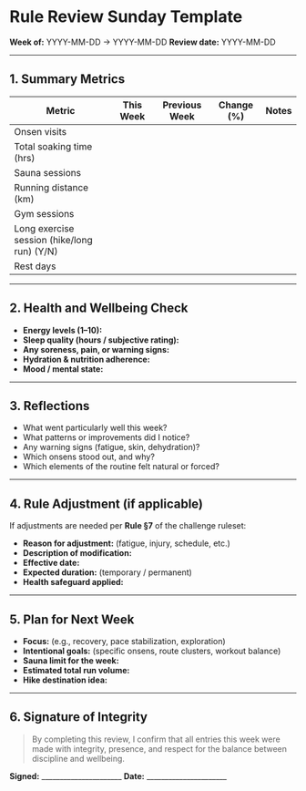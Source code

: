 # Rule Review Sunday Template

**Week of:** YYYY-MM-DD → YYYY-MM-DD
**Review date:** YYYY-MM-DD

---

## 1. Summary Metrics

| Metric                                      | This Week | Previous Week | Change (%) | Notes |
| ------------------------------------------- | --------- | ------------- | ---------- | ----- |
| Onsen visits                                |           |               |            |       |
| Total soaking time (hrs)                    |           |               |            |       |
| Sauna sessions                              |           |               |            |       |
| Running distance (km)                       |           |               |            |       |
| Gym sessions                                |           |               |            |       |
| Long exercise session (hike/long run) (Y/N) |           |               |            |       |
| Rest days                                   |           |               |            |       |

---

## 2. Health and Wellbeing Check

* **Energy levels (1–10):**
* **Sleep quality (hours / subjective rating):**
* **Any soreness, pain, or warning signs:**
* **Hydration & nutrition adherence:**
* **Mood / mental state:**

---

## 3. Reflections

* What went particularly well this week?
* What patterns or improvements did I notice?
* Any warning signs (fatigue, skin, dehydration)?
* Which onsens stood out, and why?
* Which elements of the routine felt natural or forced?

---

## 4. Rule Adjustment (if applicable)

If adjustments are needed per **Rule §7** of the challenge ruleset:

* **Reason for adjustment:** (fatigue, injury, schedule, etc.)
* **Description of modification:**
* **Effective date:**
* **Expected duration:** (temporary / permanent)
* **Health safeguard applied:**

---

## 5. Plan for Next Week

* **Focus:** (e.g., recovery, pace stabilization, exploration)
* **Intentional goals:** (specific onsens, route clusters, workout balance)
* **Sauna limit for the week:**
* **Estimated total run volume:**
* **Hike destination idea:**

---

## 6. Signature of Integrity

> By completing this review, I confirm that all entries this week were made with integrity, presence, and respect for the balance between discipline and wellbeing.

**Signed:** ______________________
**Date:** ______________________
